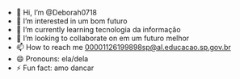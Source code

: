 - 👋 Hi, I’m @Deborah0718
- 👀 I’m interested in um bom futuro 
- 🌱 I’m currently learning tecnologia da informação
- 💞️ I’m looking to collaborate on em um futuro melhor
- 📫 How to reach me 00001126199898sp@al.educacao.sp.gov.br
- 😄 Pronouns: ela/dela
- ⚡ Fun fact: amo dancar 

<!---
Deborah0718/Deborah0718 is a ✨ special ✨ repository because its `README.md` (this file) appears on your GitHub profile.
You can click the Preview link to take a look at your changes.
--->
